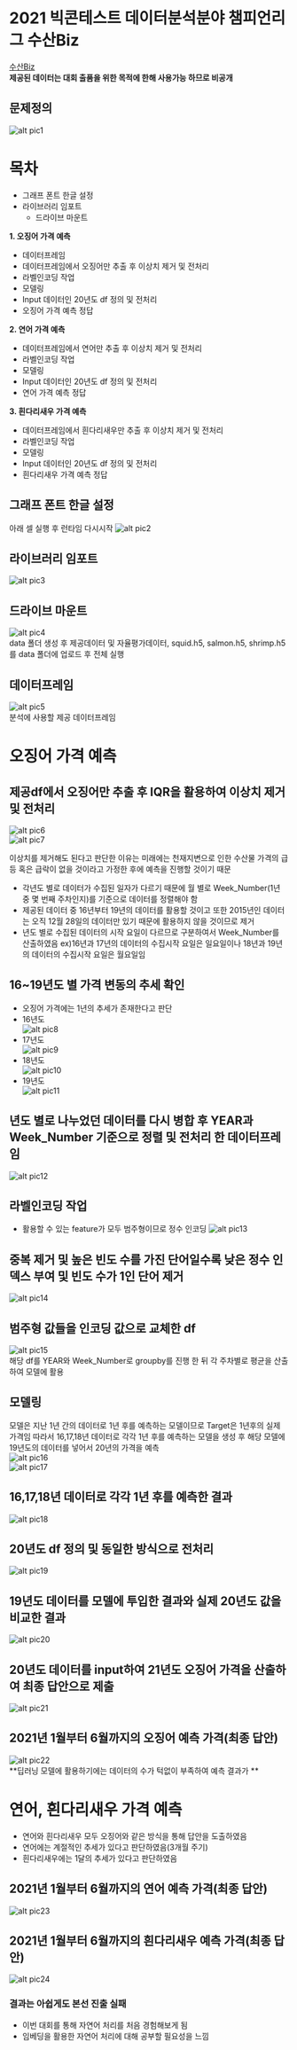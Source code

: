 # 2021 빅콘테스트 데이터분석분야 챔피언리그 수산Biz
[수산Biz](https://www.bigcontest.or.kr/points/content.php#ct04)<br>
**제공된 데이터는 대회 출품을 위한 목적에 한해 사용가능 하므로 비공개**
## 문제정의
![alt pic1](https://github.com/pmingyu/susanBiz/blob/main/pic/pic1.png)

# 목차
* 그래프 폰트 한글 설정
* 라이브러리 임포트
  * 드라이브 마운트

**1. 오징어 가격 예측**
* 데이터프레임
* 데이터프레임에서 오징어만 추출 후 이상치 제거 및 전처리
* 라벨인코딩 작업
* 모델링
* Input 데이터인 20년도 df 정의 및 전처리
* 오징어 가격 예측 정답

**2. 연어 가격 예측**
* 데이터프레임에서 연어만 추출 후 이상치 제거 및 전처리
* 라벨인코딩 작업
* 모델링
* Input 데이터인 20년도 df 정의 및 전처리
* 연어 가격 예측 정답

**3. 흰다리새우 가격 예측**
* 데이터프레임에서 흰다리새우만 추출 후 이상치 제거 및 전처리
* 라벨인코딩 작업
* 모델링
* Input 데이터인 20년도 df 정의 및 전처리
* 흰다리새우 가격 예측 정답

## 그래프 폰트 한글 설정
아래 셀 실행 후 런타임 다시시작
![alt pic2](https://github.com/pmingyu/susanBiz/blob/main/pic/pic2.png)
## 라이브러리 임포트
![alt pic3](https://github.com/pmingyu/susanBiz/blob/main/pic/pic3.png)
## 드라이브 마운트
![alt pic4](https://github.com/pmingyu/susanBiz/blob/main/pic/pic4.png)<br>
data 폴더 생성 후 제공데이터 및 자율평가데이터, squid.h5, salmon.h5, shrimp.h5를 data 폴더에 업로드 후 전체 실행

## 데이터프레임
![alt pic5](https://github.com/pmingyu/susanBiz/blob/main/pic/pic5.png)<br>
분석에 사용할 제공 데이터프레임

# 오징어 가격 예측
## 제공df에서 오징어만 추출 후 IQR을 활용하여 이상치 제거 및 전처리
![alt pic6](https://github.com/pmingyu/susanBiz/blob/main/pic/pic6.png)<br>
![alt pic7](https://github.com/pmingyu/susanBiz/blob/main/pic/pic7.png)<br>

이상치를 제거해도 된다고 판단한 이유는 미래에는 천재지변으로 인한 수산물 가격의 급등 혹은 급락이 없을 것이라고 가정한 후에 예측을 진행할 것이기 때문
* 각년도 별로 데이터가 수집된 일자가 다르기 때문에 월 별로 Week_Number(1년 중 몇 번째 주차인지)를 기준으로 데이터를 정렬해야 함
* 제공된 데이터 중 16년부터 19년의 데이터를 활용할 것이고 또한 2015년인 데이터는 오직 12월 28일의 데이터만 있기 때문에 활용하지 않을 것이므로 제거
* 년도 별로 수집된 데이터의 시작 요일이 다르므로 구분하여서 Week_Number를 산출하였음 ex)16년과 17년의 데이터의 수집시작 요일은 일요일이나 18년과 19년의 데이터의 수집시작 요일은 월요일임

## 16~19년도 별 가격 변동의 추세 확인
* 오징어 가격에는 1년의 추세가 존재한다고 판단<br>
* 16년도<br>
![alt pic8](https://github.com/pmingyu/susanBiz/blob/main/pic/pic8.png)
* 17년도<br>
![alt pic9](https://github.com/pmingyu/susanBiz/blob/main/pic/pic9.png)
* 18년도<br>
![alt pic10](https://github.com/pmingyu/susanBiz/blob/main/pic/pic10.png)
* 19년도<br>
![alt pic11](https://github.com/pmingyu/susanBiz/blob/main/pic/pic11.png)

## 년도 별로 나누었던 데이터를 다시 병합 후 YEAR과 Week_Number 기준으로 정렬 및 전처리 한 데이터프레임
![alt pic12](https://github.com/pmingyu/susanBiz/blob/main/pic/pic12.png)

## 라벨인코딩 작업
* 활용할 수 있는 feature가 모두 범주형이므로 정수 인코딩
![alt pic13](https://github.com/pmingyu/susanBiz/blob/main/pic/pic13.png)

## 중복 제거 및 높은 빈도 수를 가진 단어일수록 낮은 정수 인덱스 부여 및 빈도 수가 1인 단어 제거
![alt pic14](https://github.com/pmingyu/susanBiz/blob/main/pic/pic14.png)

## 범주형 값들을 인코딩 값으로 교체한 df
![alt pic15](https://github.com/pmingyu/susanBiz/blob/main/pic/pic15.png)<br>
해당 df를 YEAR와 Week_Number로 groupby를 진행 한 뒤 각 주차별로 평균을 산출하여 모델에 활용

## 모델링
모델은 지난 1년 간의 데이터로 1년 후를 예측하는 모델이므로 Target은 1년후의 실제 가격임 따라서 16,17,18년 데이터로 각각 1년 후를 예측하는 모델을 생성 후 해당 모델에 19년도의 데이터를 넣어서 20년의 가격을 예측<br>
![alt pic16](https://github.com/pmingyu/susanBiz/blob/main/pic/pic16.png)<br>
![alt pic17](https://github.com/pmingyu/susanBiz/blob/main/pic/pic17.png)

## 16,17,18년 데이터로 각각 1년 후를 예측한 결과
![alt pic18](https://github.com/pmingyu/susanBiz/blob/main/pic/pic18.png)

## 20년도 df 정의 및 동일한 방식으로 전처리
![alt pic19](https://github.com/pmingyu/susanBiz/blob/main/pic/pic19.png)

## 19년도 데이터를 모델에 투입한 결과와 실제 20년도 값을 비교한 결과
![alt pic20](https://github.com/pmingyu/susanBiz/blob/main/pic/pic20.png)

## 20년도 데이터를 input하여 21년도 오징어 가격을 산출하여 최종 답안으로 제출
![alt pic21](https://github.com/pmingyu/susanBiz/blob/main/pic/pic21.png)

## 2021년 1월부터 6월까지의 오징어 예측 가격(최종 답안)
![alt pic22](https://github.com/pmingyu/susanBiz/blob/main/pic/pic22.png)<br>
**딥러닝 모델에 활용하기에는 데이터의 수가 턱없이 부족하여 예측 결과가 **

# 연어, 흰다리새우 가격 예측
* 연어와 흰다리새우 모두 오징어와 같은 방식을 통해 답안을 도출하였음
* 연어에는 계절적인 추세가 있다고 판단하였음(3개월 주기)
* 흰다리새우에는 1달의 추세가 있다고 판단하였음

## 2021년 1월부터 6월까지의 연어 예측 가격(최종 답안)
![alt pic23](https://github.com/pmingyu/susanBiz/blob/main/pic/pic23.png)
## 2021년 1월부터 6월까지의 흰다리새우 예측 가격(최종 답안)
![alt pic24](https://github.com/pmingyu/susanBiz/blob/main/pic/pic24.png)

### 결과는 아쉽게도 본선 진출 실패
* 이번 대회를 통해 자연어 처리를 처음 경험해보게 됨
* 임베딩을 활용한 자연어 처리에 대해 공부할 필요성을 느낌
